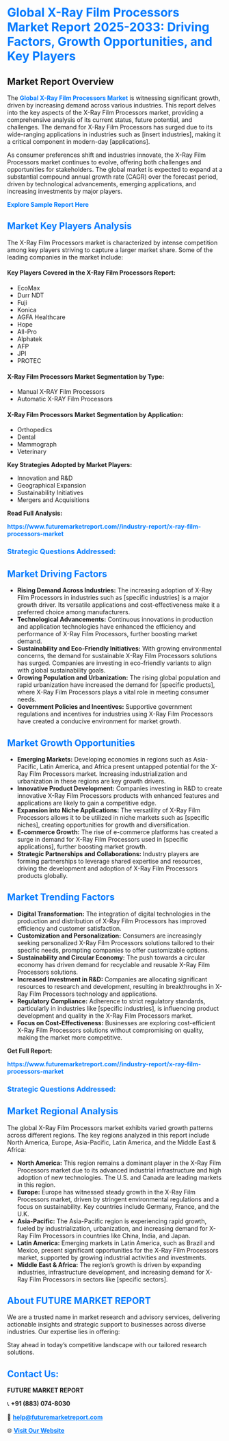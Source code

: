 <h1 style="color: #007BFF;">Global X-Ray Film Processors Market Report 2025-2033: Driving Factors, Growth Opportunities, and Key Players</h1>

<section id="overview">
<h2>Market Report Overview</h2>
<p>The <a href="https://www.futuremarketreport.com//industry-report/x-ray-film-processors-market" style="color: #007BFF; text-decoration: none;"><strong>Global X-Ray Film Processors Market</strong></a> is witnessing significant growth, driven by increasing demand across various industries. This report delves into the key aspects of the X-Ray Film Processors market, providing a comprehensive analysis of its current status, future potential, and challenges. The demand for X-Ray Film Processors has surged due to its wide-ranging applications in industries such as [insert industries], making it a critical component in modern-day [applications].</p>
<p>As consumer preferences shift and industries innovate, the X-Ray Film Processors market continues to evolve, offering both challenges and opportunities for stakeholders. The global market is expected to expand at a substantial compound annual growth rate (CAGR) over the forecast period, driven by technological advancements, emerging applications, and increasing investments by major players.</p>
</section>

<section id="overview">
<p><a href="https://www.futuremarketreport.com//request-sample/reportId=89862" style="color: #007BFF; text-decoration: none;"><strong>Explore Sample Report Here</strong></a></p>
</section>

<section id="key-players">
<h2 style="color: #007BFF;">Market Key Players Analysis</h2>
<p>The X-Ray Film Processors market is characterized by intense competition among key players striving to capture a larger market share. Some of the leading companies in the market include:</p>
<h4>Key Players Covered in the X-Ray Film Processors Report:</h4>
<ul><li>EcoMax</li><li>Durr NDT</li><li>Fuji</li><li>Konica</li><li>AGFA Healthcare</li><li>Hope</li><li>All-Pro</li><li>Alphatek</li><li>AFP</li><li>JPI</li><li>PROTEC</li></ul>
<h4>X-Ray Film Processors Market Segmentation by Type:</h4>
<ul><li>Manual X-RAY Film Processors</li><li>Automatic X-RAY Film Processors</li></ul>

<h4>X-Ray Film Processors Market Segmentation by Application:</h4>
<ul><li>Orthopedics</li><li>Dental</li><li>Mammograph</li><li>Veterinary</li></ul>
<p><strong>Key Strategies Adopted by Market Players:</strong></p>
<ul>
<li>Innovation and R&D</li>
<li>Geographical Expansion</li>
<li>Sustainability Initiatives</li>
<li>Mergers and Acquisitions</li>
</ul>
</section>

<section>
<p><strong>Read Full Analysis: </strong></p><a href="https://www.futuremarketreport.com//industry-report/x-ray-film-processors-market" style="color: #007BFF; text-decoration: none;"><strong>https://www.futuremarketreport.com//industry-report/x-ray-film-processors-market</strong></a>
<h3 style="color: #007BFF;">Strategic Questions Addressed:</h3>
</section>

<section id="driving-factors">
<h2 style="color: #007BFF;">Market Driving Factors</h2>
<ul>
<li><strong>Rising Demand Across Industries:</strong> The increasing adoption of X-Ray Film Processors in industries such as [specific industries] is a major growth driver. Its versatile applications and cost-effectiveness make it a preferred choice among manufacturers.</li>
<li><strong>Technological Advancements:</strong> Continuous innovations in production and application technologies have enhanced the efficiency and performance of X-Ray Film Processors, further boosting market demand.</li>
<li><strong>Sustainability and Eco-Friendly Initiatives:</strong> With growing environmental concerns, the demand for sustainable X-Ray Film Processors solutions has surged. Companies are investing in eco-friendly variants to align with global sustainability goals.</li>
<li><strong>Growing Population and Urbanization:</strong> The rising global population and rapid urbanization have increased the demand for [specific products], where X-Ray Film Processors plays a vital role in meeting consumer needs.</li>
<li><strong>Government Policies and Incentives:</strong> Supportive government regulations and incentives for industries using X-Ray Film Processors have created a conducive environment for market growth.</li>
</ul>
</section>

<section id="growth-opportunities">
<h2 style="color: #007BFF;">Market Growth Opportunities</h2>
<ul>
<li><strong>Emerging Markets:</strong> Developing economies in regions such as Asia-Pacific, Latin America, and Africa present untapped potential for the X-Ray Film Processors market. Increasing industrialization and urbanization in these regions are key growth drivers.</li>
<li><strong>Innovative Product Development:</strong> Companies investing in R&D to create innovative X-Ray Film Processors products with enhanced features and applications are likely to gain a competitive edge.</li>
<li><strong>Expansion into Niche Applications:</strong> The versatility of X-Ray Film Processors allows it to be utilized in niche markets such as [specific niches], creating opportunities for growth and diversification.</li>
<li><strong>E-commerce Growth:</strong> The rise of e-commerce platforms has created a surge in demand for X-Ray Film Processors used in [specific applications], further boosting market growth.</li>
<li><strong>Strategic Partnerships and Collaborations:</strong> Industry players are forming partnerships to leverage shared expertise and resources, driving the development and adoption of X-Ray Film Processors products globally.</li>
</ul>
</section>

<section id="trending-factors">
<h2 style="color: #007BFF;">Market Trending Factors</h2>
<ul>
<li><strong>Digital Transformation:</strong> The integration of digital technologies in the production and distribution of X-Ray Film Processors has improved efficiency and customer satisfaction.</li>
<li><strong>Customization and Personalization:</strong> Consumers are increasingly seeking personalized X-Ray Film Processors solutions tailored to their specific needs, prompting companies to offer customizable options.</li>
<li><strong>Sustainability and Circular Economy:</strong> The push towards a circular economy has driven demand for recyclable and reusable X-Ray Film Processors solutions.</li>
<li><strong>Increased Investment in R&D:</strong> Companies are allocating significant resources to research and development, resulting in breakthroughs in X-Ray Film Processors technology and applications.</li>
<li><strong>Regulatory Compliance:</strong> Adherence to strict regulatory standards, particularly in industries like [specific industries], is influencing product development and quality in the X-Ray Film Processors market.</li>
<li><strong>Focus on Cost-Effectiveness:</strong> Businesses are exploring cost-efficient X-Ray Film Processors solutions without compromising on quality, making the market more competitive.</li>
</ul>
</section>

<section>
<p><strong>Get Full Report: </strong></p><a href="https://www.futuremarketreport.com//industry-report/x-ray-film-processors-market" style="color: #007BFF; text-decoration: none;"><strong>https://www.futuremarketreport.com//industry-report/x-ray-film-processors-market</strong></a>
<h3 style="color: #007BFF;">Strategic Questions Addressed:</h3>
</section>


<section id="regional-analysis">
<h2 style="color: #007BFF;">Market Regional Analysis</h2>
<p>The global X-Ray Film Processors market exhibits varied growth patterns across different regions. The key regions analyzed in this report include North America, Europe, Asia-Pacific, Latin America, and the Middle East & Africa:</p>
<ul>
<li><strong>North America:</strong> This region remains a dominant player in the X-Ray Film Processors market due to its advanced industrial infrastructure and high adoption of new technologies. The U.S. and Canada are leading markets in this region.</li>
<li><strong>Europe:</strong> Europe has witnessed steady growth in the X-Ray Film Processors market, driven by stringent environmental regulations and a focus on sustainability. Key countries include Germany, France, and the U.K.</li>
<li><strong>Asia-Pacific:</strong> The Asia-Pacific region is experiencing rapid growth, fueled by industrialization, urbanization, and increasing demand for X-Ray Film Processors in countries like China, India, and Japan.</li>
<li><strong>Latin America:</strong> Emerging markets in Latin America, such as Brazil and Mexico, present significant opportunities for the X-Ray Film Processors market, supported by growing industrial activities and investments.</li>
<li><strong>Middle East & Africa:</strong> The region’s growth is driven by expanding industries, infrastructure development, and increasing demand for X-Ray Film Processors in sectors like [specific sectors].</li>
</ul>
</section>

<footer>
<h2 style="color: #007BFF;">About FUTURE MARKET REPORT</h2>
<p>We are a trusted name in market research and advisory services, delivering actionable insights and strategic support to businesses across diverse industries. Our expertise lies in offering:</p>

<p>Stay ahead in today’s competitive landscape with our tailored research solutions.</p>

<h2 style="color: #007BFF;">Contact Us:</h2>
<p><strong>FUTURE MARKET REPORT</strong></p>
<p>📞 <strong>+91 (883) 074-8030</strong></p>
<p>📧 <strong><a href="mailto:help@futuremarketreport.com" style="color: #007BFF;">help@futuremarketreport.com</a></strong></p>
<p>🌐 <strong><a href="https://www.futuremarketreport.com/" style="color: #007BFF;">Visit Our Website</a></strong></p>
</footer>
